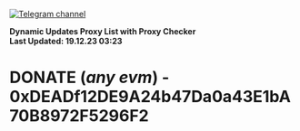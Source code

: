 [![Telegram channel](https://img.shields.io/endpoint?url=https://runkit.io/damiankrawczyk/telegram-badge/branches/master?url=https://t.me/n4z4v0d)](https://t.me/n4z4v0d) 

**Dynamic Updates Proxy List with Proxy Checker**  
**Last Updated: 19.12.23 03:23**

# DONATE (_any evm_) - 0xDEADf12DE9A24b47Da0a43E1bA70B8972F5296F2
